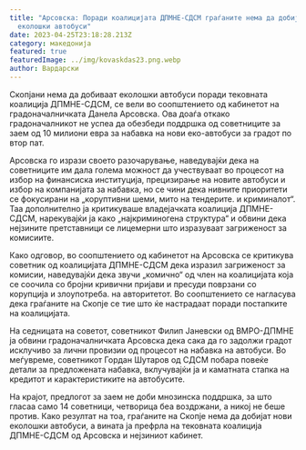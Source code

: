 ```yaml
---
title: "Арсовска: Поради коалицијата ДПМНЕ-СДСМ граѓаните нема да добијат
  еколошки автобуси"
date: 2023-04-25T23:18:28.213Z
category: македонија
featured: true
featuredImage: ../img/kovaskdas23.png.webp
author: Вардарски
---
```


Скопјани нема да добиваат еколошки автобуси поради тековната коалиција ДПМНЕ-СДСМ, се вели во соопштението од кабинетот на градоначалничката Данела Арсовска. Ова доаѓа откако градоначалникот не успеа да обезбеди поддршка од советниците за заем од 10 милиони евра за набавка на нови еко-автобуси за градот по втор пат.

Арсовска го изрази своето разочарување, наведувајќи дека на советниците им дала голема можност да учествуваат во процесот на избор на финансиска институција, прецизирање на новите автобуси и избор на компанијата за набавка, но се чини дека нивните приоритети се фокусирани на „коруптивни шеми, мито на тендерите. и криминалот“. Таа дополнително ја критикуваше владејачката коалиција ДПМНЕ-СДСМ, нарекувајќи ја како „најкриминогена структура“ и обвини дека нејзините претставници се лицемерни што изразуваат загриженост за комисиите.

Како одговор, во соопштението од кабинетот на Арсовска се критикува советник од коалицијата ДПМНЕ-СДСМ дека изразил загриженост за комисии, наведувајќи дека звучи „комично“ од член на коалицијата која се соочила со бројни кривични пријави и пресуди поврзани со корупција и злоупотреба. на авторитетот. Во соопштението се нагласува дека граѓаните на Скопје се тие што ќе настрадаат поради постапките на коалицијата.

На седницата на советот, советникот Филип Јаневски од ВМРО-ДПМНЕ ја обвини градоначалничката Арсовска дека сака да го задолжи градот исклучиво за лични провизии од процесот на набавка на автобуси. Во меѓувреме, советникот Гордан Шутаров од СДСМ побара повеќе детали за предложената набавка, вклучувајќи ја и каматната стапка на кредитот и карактеристиките на автобусите.

На крајот, предлогот за заем не доби мнозинска поддршка, за што гласаа само 14 советници, четворица беа воздржани, а никој не беше против. Како резултат на тоа, граѓаните на Скопје нема да добијат нови еколошки автобуси, а вината ја префрла на тековната коалиција ДПМНЕ-СДСМ од Арсовска и нејзиниот кабинет.
